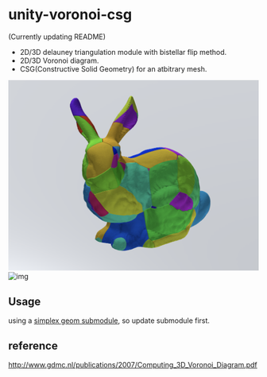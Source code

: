 # unity-voronoi-csg
(Currently updating README)
- 2D/3D delauney triangulation module with bistellar flip method.
- 2D/3D Voronoi diagram.
- CSG(Constructive Solid Geometry) for an atbitrary mesh.


![img](Imgs/voronoi_csg_bunny.png)
![img](Imgs/anim.gif)

## Usage

using a [simplex geom submodule](https://github.com/komietty/unity-simplex-geometry), so update submodule first.

## reference

http://www.gdmc.nl/publications/2007/Computing_3D_Voronoi_Diagram.pdf
